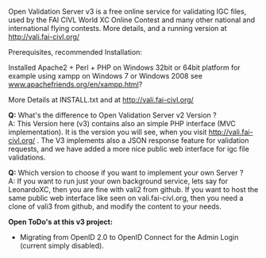 Open Validation Server v3 is a free online service for validating IGC files, 
used by the FAI CIVL World XC Online Contest and many other national and international flying contests. 
More details, and a running version at http://vali.fai-civl.org/

Prerequisites, recommended Installation:

Installed Apache2 + Perl + PHP on Windows 32bit or 64bit platform
  for example using xampp on Windows 7 or Windows 2008
  see www.apachefriends.org/en/xampp.html?

More Details at INSTALL.txt and at http://vali.fai-civl.org/

<b>Q:</b> What's the difference to Open Validation Server v2 Version ?<br>
A: This Version here (v3) contains also an simple PHP interface (MVC implementation).
It is the version you will see, when you visit http://vali.fai-civl.org/ .
 The V3 implements also a JSON response feature for validation requests, 
and we have added a more nice public web interface for igc file validations.

<b>Q:</b> Which version to choose if you want to implement your own Server ?<br>
A: If you want to run just your own background service, lets say for LeonardoXC, then you are fine with vali2 from github.
If you want to host the same public web interface like seen on vali.fai-civl.org, then you need a clone of vali3 from github,
and modify the content to your needs.

<b>Open ToDo's at this v3 project:</b><br>
- Migrating from OpenID 2.0 to OpenID Connect for the Admin Login (current simply disabled).